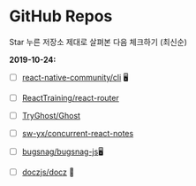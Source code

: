 # GitHub Repos

Star 누른 저장소 제대로 살펴본 다음 체크하기 (최신순)

**2019-10-24:**

- [ ] [react-native-community/cli](https://github.com/react-native-community/cli) :desktop_computer:
- [ ] [ReactTraining/react-router](https://github.com/ReactTraining/react-router)
- [ ] [TryGhost/Ghost](https://github.com/TryGhost/Ghost)
- [ ] [sw-yx/concurrent-react-notes](https://github.com/sw-yx/concurrent-react-notes)
- [ ] [bugsnag/bugsnag-js](https://github.com/bugsnag/bugsnag-js)​ :desktop_computer:
- [ ] [doczjs/docz](https://github.com/doczjs/docz/) :star2:

